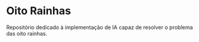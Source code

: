 # Oito Rainhas

Repositório dedicado à implementação de IA capaz de resolver
o problema das oito rainhas.
